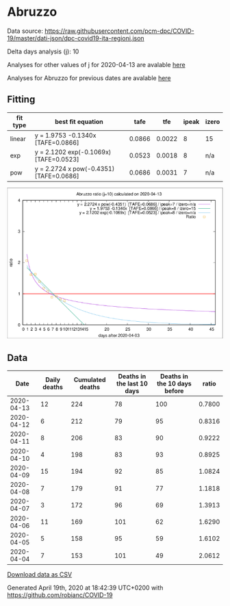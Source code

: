 # Abruzzo

Data source: https://raw.githubusercontent.com/pcm-dpc/COVID-19/master/dati-json/dpc-covid19-ita-regioni.json

Delta days analysis (j): 10

Analyses for other values of j for 2020-04-13 are avalable [here](../2020-04-13/README.md)

Analyses for Abruzzo for previous dates are avalable [here](../README.md)

## Fitting 
|fit type|best fit equation|tafe|tfe|ipeak|izero|
|-------|-----|--------|------|---|---|
|linear|y = 1.9753 -0.1340x  [TAFE=0.0866]|0.0866|0.0022|8|15|
|exp|y = 2.1202 exp(-0.1069x)  [TAFE=0.0523]|0.0523|0.0018|8|n/a|
|pow|y = 2.2724 x pow(-0.4351)  [TAFE=0.0686]|0.0686|0.0031|7|n/a|

![Plot](COVID-19_abruzzo_j10_2020-04-13.png)

## Data
|Date|Daily deaths|Cumulated deaths|Deaths in the last 10 days|Deaths in the 10 days before|ratio|
|----|----------|-----------|-------|--------------------|-----|
|2020-04-13|12|224|78|100|0.7800|
|2020-04-12|6|212|79|95|0.8316|
|2020-04-11|8|206|83|90|0.9222|
|2020-04-10|4|198|83|93|0.8925|
|2020-04-09|15|194|92|85|1.0824|
|2020-04-08|7|179|91|77|1.1818|
|2020-04-07|3|172|96|69|1.3913|
|2020-04-06|11|169|101|62|1.6290|
|2020-04-05|5|158|95|59|1.6102|
|2020-04-04|7|153|101|49|2.0612|

[Download data as CSV](COVID-19_abruzzo_j10_2020-04-13.csv)

Generated April 19th, 2020 at 18:42:39 UTC+0200 with https://github.com/robianc/COVID-19
